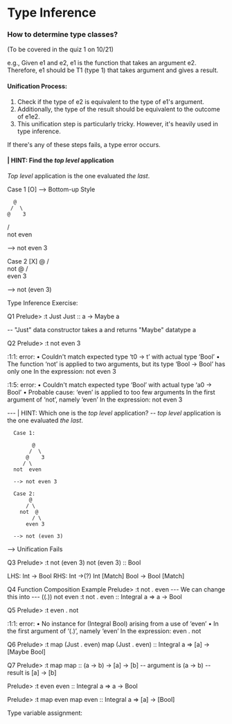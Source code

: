 # Type Inference

### How to determine type classes?

(To be covered in the quiz 1 on 10/21)

e.g., Given e1 and e2, e1 is the function that takes an argument e2.
Therefore, e1 should be T1 (type 1) that takes argument and gives a result.

#### Unification Process:
1. Check if the type of e2 is equivalent to the type of e1's argument.
2. Additionally, the type of the result should be equivalent to the outcome of e1e2.
3. This unification step is particularly tricky. However, it's heavily used in type inference.

If there's any of these steps fails, a type error occurs.


#### | HINT: Find the *top level* application
*Top level* application is the one evaluated *the last*.

Case 1 [O] --> Bottom-up Style

      @
     /  \
    @    3
   / \
not  even

--> not even 3

Case 2 [X]
     @
    / \
  not  @
      / \
    even 3

--> not (even 3)




Type Inference Exercise:

Q1
Prelude> :t Just
Just :: a -> Maybe a

-- "Just" data constructor takes a and returns "Maybe" datatype a

Q2
Prelude> :t not even 3

<interactive>:1:1: error:
    • Couldn't match expected type ‘t0 -> t’ with actual type ‘Bool’
    • The function ‘not’ is applied to two arguments,
      but its type ‘Bool -> Bool’ has only one
      In the expression: not even 3

<interactive>:1:5: error:
    • Couldn't match expected type ‘Bool’ with actual type ‘a0 -> Bool’
    • Probable cause: ‘even’ is applied to too few arguments
      In the first argument of ‘not’, namely ‘even’
      In the expression: not even 3

--- | HINT: Which one is the *top level* application?
-- *top level* application is the one evaluated *the last*.

      Case 1:

            @
           /  \
          @    3
         / \
      not  even

      --> not even 3

      Case 2:
           @
          / \
        not  @
            / \
          even 3

      --> not (even 3)

--> Unification Fails


Q3
Prelude> :t not (even 3)
not (even 3) :: Bool

LHS: Int -> Bool
RHS: Int ->(?) Int [Match]
Bool -> Bool [Match]

Q4 Function Composition Example
Prelude> :t not . even
--- We can change this into
--- ((.)) not even :t 
not . even :: Integral a => a -> Bool

Q5
Prelude> :t even . not

<interactive>:1:1: error:
    • No instance for (Integral Bool) arising from a use of ‘even’
    • In the first argument of ‘(.)’, namely ‘even’
      In the expression: even . not

Q6
Prelude> :t map (Just . even)
map (Just . even) :: Integral a => [a] -> [Maybe Bool]

Q7
Prelude> :t map
map :: (a -> b) -> [a] -> [b]
-- argument is (a -> b)
-- result is [a] -> [b]

Prelude> :t even
even :: Integral a => a -> Bool

Prelude> :t map even
map even :: Integral a => [a] -> [Bool]

Type variable assignment:
